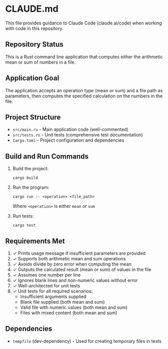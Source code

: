 # CLAUDE.md

This file provides guidance to Claude Code (claude.ai/code) when working with code in this repository.

## Repository Status

This is a Rust command line application that computes either the arithmetic mean or sum of numbers in a file.

## Application Goal

The application accepts an operation type (mean or sum) and a file path as parameters, then computes the specified calculation on the numbers in the file.

## Project Structure

- `src/main.rs` - Main application code (well-commented)
- `src/tests.rs` - Unit tests (comprehensive test documentation)
- `Cargo.toml` - Project configuration and dependencies

## Build and Run Commands

1. Build the project:
   ```
   cargo build
   ```

2. Run the program:
   ```
   cargo run -- <operation> <file_path>
   ```
   Where `<operation>` is either `mean` or `sum`

3. Run tests:
   ```
   cargo test
   ```

## Requirements Met

1. ✓ Prints usage message if insufficient parameters are provided
2. ✓ Supports both arithmetic mean and sum operations
3. ✓ Avoids divide by zero error when computing the mean
4. ✓ Outputs the calculated result (mean or sum) of values in the file
5. ✓ Assumes one number per line
6. ✓ Ignores blank lines and non-numeric values without error
7. ✓ Well-architected for unit tests
8. ✓ Unit tests for all required scenarios:
   - Insufficient arguments supplied
   - Blank file supplied (both mean and sum)
   - Valid file with numeric values (both mean and sum)
   - Files with mixed content (both mean and sum)

## Dependencies

- `tempfile` (dev-dependency) - Used for creating temporary files in tests